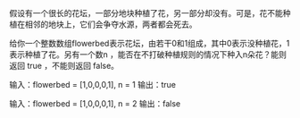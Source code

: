 假设有一个很长的花坛，一部分地块种植了花，另一部分却没有。可是，花不能种植在相邻的地块上，它们会争夺水源，两者都会死去。

给你一个整数数组flowerbed表示花坛，由若干0和1组成，其中0表示没种植花，1表示种植了花。另有一个数n ，能否在不打破种植规则的情况下种入n朵花？能则返回 true ，不能则返回 false。

输入：flowerbed = [1,0,0,0,1], n = 1
输出：true

输入：flowerbed = [1,0,0,0,1], n = 2
输出：false